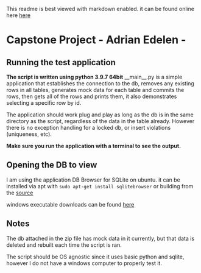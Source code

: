 This readme is best viewed with markdown enabled. it can be found online here [here](https://github.com/AdrianEdelen/CapstoneReadme "here")

# Capstone Project - Adrian Edelen - 

## Running the test application
**The script is written using python 3.9.7 64bit**
\_\_main\_\_.py is a simple application that establishes the connection to the db, removes any existing rows in all tables, generates mock data for each table and commits the rows, then gets all of the rows and prints them, it also demonstrates selecting a specific row by id.

The application should work plug and play as long as the db is in the same directory as the script, regardless of the data in the table already. However there is no exception handling for a locked db, or insert violations (uniqueness, etc).

**Make sure you run the application with a terminal to see the output.**


## Opening the DB to view
I am using the application DB Browser for SQLite on ubuntu.
it can be installed via apt with `sudo apt-get install sqlitebrowser` or building from the [source](https://github.com/sqlitebrowser/sqlitebrowser "source")

windows executable downloads can be found [here](https://sqlitebrowser.org/dl/ "here")

## Notes
The db attached in the zip file has mock data in it currently, but that data is deleted and rebuilt each time the script is ran. 

The script should be OS agnostic since it uses basic python and sqlite, however I do not have a windows computer to properly test it.
